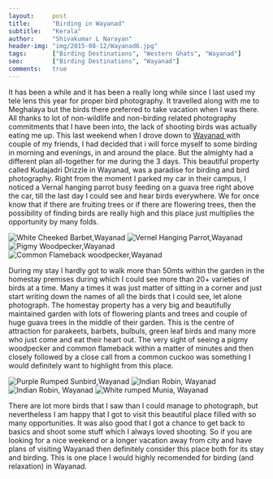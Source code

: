 ```yaml
---
layout:     post
title:      "Birding in Wayanad"
subtitle:   "Kerala"
author:     "Shivakumar L Narayan"
header-img: "img/2015-08-12/Wayanad6.jpg"
tags:		["Birding Destinations", "Western Ghats", "Wayanad"]
seo:		["Birding Destinations", "Wayanad"]
comments:   true
---
```


<p>It has been a while and it has been a really long while since I last used my tele lens this year for proper bird photography. It travelled along with me to Meghalaya but the birds there preferred to take vacation when I was there. All thanks to lot of non-wildlife and non-birding related photography commitments that I have been into, the lack of shooting birds was actually eating me up. This last weekend when I drove down to <a href="http://www.wilderhood.com/destination/Wayanad"> Wayanad </a> with couple of my friends, I had decided that i will force myself to some birding in morning and evenings, in and around the place. But the almighty had a different plan all-together for me during the 3 days. This beautiful property called Kudajadri Drizzle in Wayanad, was a paradise for birding and bird photography. Right from the moment I parked my car in their campus, I noticed a Vernal hanging parrot busy feeding on a guava tree right above the car, till the last day I could see and hear birds everywhere. We for once know that if there are fruiting trees or if there are flowering trees, then the possibility of finding birds are really high and this place just multiplies the opportunity by many folds.</p>

<img src="{{ site.baseurl}}/img/2015-08-12/Wayanad2.jpg" alt="White Cheeked Barbet,Wayanad">
<img src="{{ site.baseurl}}/img/2015-08-12/Wayanad3.jpg" alt="Vernel Hanging Parrot,Wayanad">
<img src="{{ site.baseurl}}/img/2015-08-12/Wayanad4.jpg" alt="Pigmy Woodpecker,Wayanad">
<img src="{{ site.baseurl}}/img/2015-08-12/Wayanad5.jpg" alt="Common Flameback woodpecker,Wayanad">

<p>During my stay I hardly got to walk more than 50mts within the garden in the homestay premises during which I could see more than 20+ varieties of birds at a time. Many a times it was just matter of sitting in a corner and just start writing down the names of all the birds that I could see, let alone photograph. The homestay property has a very big and beautifully maintained garden with lots of flowering plants and trees and couple of huge guava trees in the middle of their garden. This is the centre of attraction for parakeets, barbets, bulbuls, green leaf birds and many more who just come and eat their heart out. The very sight of seeing a pigmy woodpecker and common flameback within a matter of minutes and then closely followed by a close call from a common cuckoo was something I would definitely want to highlight from this place.</p> 

<img src="{{ site.baseurl}}/img/2015-08-12/Wayanad6.jpg" alt="Purple Rumped Sunbird,Wayanad">
<img src="{{ site.baseurl}}/img/2015-08-12/Wayanad7.jpg" alt="Indian Robin, Wayanad">
<img src="{{ site.baseurl}}/img/2015-08-12/Wayanad8.jpg" alt="Indian Robin, Wayanad">
<img src="{{ site.baseurl}}/img/2015-08-12/Wayanad9.jpg" alt="White rumped Munia, Wayanad">

<p>There are lot more birds that I saw than I could manage to photograph, but nevertheless I am happy that I got to visit this beautiful place filled with so many opportunities. It was also good that I got a chance to get back to basics and shoot some stuff which I always loved shooting. So if you are looking for a nice weekend or a longer vacation away from city and have plans of visiting Wayanad then definitely consider this place both for its stay and birding. This is one place I would highly recomended for birding (and relaxation) in Wayanad.</p>









